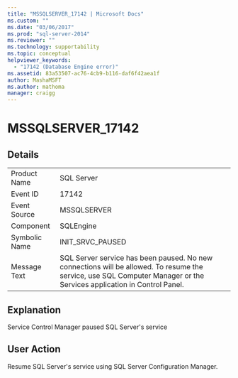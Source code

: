```yaml
---
title: "MSSQLSERVER_17142 | Microsoft Docs"
ms.custom: ""
ms.date: "03/06/2017"
ms.prod: "sql-server-2014"
ms.reviewer: ""
ms.technology: supportability
ms.topic: conceptual
helpviewer_keywords: 
  - "17142 (Database Engine error)"
ms.assetid: 83a53507-ac76-4cb9-b116-daf6f42aea1f
author: MashaMSFT
ms.author: mathoma
manager: craigg
---
```

# MSSQLSERVER_17142
    
## Details  
  
|||  
|-|-|  
|Product Name|SQL Server|  
|Event ID|17142|  
|Event Source|MSSQLSERVER|  
|Component|SQLEngine|  
|Symbolic Name|INIT_SRVC_PAUSED|  
|Message Text|SQL Server service has been paused. No new connections will be allowed. To resume the service, use SQL Computer Manager or the Services application in Control Panel.|  
  
## Explanation  
 Service Control Manager paused SQL Server's service  
  
## User Action  
 Resume SQL Server's service using SQL Server Configuration Manager.  
  
  
